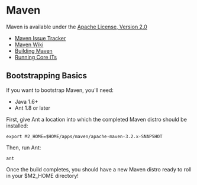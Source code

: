 # Maven

Maven is available under the [Apache License, Version 2.0](http://www.apache.org/licenses/LICENSE-2.0.txt)

- [Maven Issue Tracker](http://jira.codehaus.org/browse/MNG)
- [Maven Wiki](https://cwiki.apache.org/confluence/display/MAVEN/Index)
- [Building Maven](http://maven.apache.org/guides/development/guide-building-m2.html)
- [Running Core ITs](http://maven.apache.org/core-its/core-it-suite/)

## Bootstrapping Basics

If you want to bootstrap Maven, you'll need:

- Java 1.6+
- Ant 1.8 or later

First, give Ant a location into which the completed Maven distro should be installed:

```
export M2_HOME=$HOME/apps/maven/apache-maven-3.2.x-SNAPSHOT
```

Then, run Ant:

```
ant
```

Once the build completes, you should have a new Maven distro ready to roll in your $M2_HOME directory!
